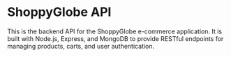 # ShoppyGlobe API

This is the backend API for the ShoppyGlobe e-commerce application. It is built with Node.js, Express, and MongoDB to provide RESTful endpoints for managing products, carts, and user authentication.
